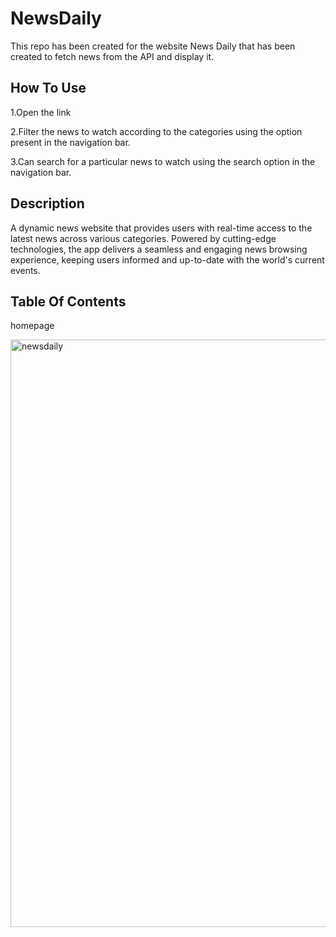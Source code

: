 # NewsDaily

This repo has been created for the website News Daily that has been created to fetch news from the API and display it.


## How To Use
1.Open the link

2.Filter the news to watch according to the categories using the option present in the navigation bar.

3.Can search for a particular news to watch using the search option in the navigation bar.


##  Description
A dynamic news website that provides users with real-time access to the latest news across various categories.
Powered by cutting-edge technologies, the app delivers a seamless and engaging news browsing experience, keeping users informed and up-to-date with the world's current events.


## Table Of Contents

homepage

<img width="940" alt="newsdaily" src="https://github.com/Yogita024/NewsDaily/assets/102277141/67f0f9ce-8500-4036-a03d-4af08a0ad410">

